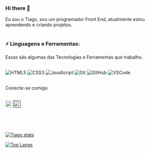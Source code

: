 ### Hi there 👋

Eu sou o Tiago, sou um programador Front End, atualmente estou aprendendo e criando projetos.
<br>
<br>
### ⚡ Linguagens e Ferramentas:

Essas são algumas das Tecnologias e Ferramentas que trabalho.
<br>
<br>
<p align="left">
 
 ![HTML5](https://img.shields.io/badge/-HTML5-E34F26?style=flat-square&logo=html5&logoColor=white) 
 ![CSS3](https://img.shields.io/badge/-CSS3-1572B6?style=flat-square&logo=css3)
 ![JavaScript](https://img.shields.io/badge/-JavaScript-black?style=flat-square&logo=javascript) 
 ![Git](https://img.shields.io/badge/-Git-black?style=flat-square&logo=git)
 ![GitHub](https://img.shields.io/badge/-GitHub-181717?style=flat-square&logo=github)
 ![VSCode](https://img.shields.io/badge/-VSCode-007ACC?style=flat-square&logo=visual-studio-code&logoColor=white)
</p>  
<br>
Conecte-se comigo:
<br>
<br>
<p>
 
<a href="">
<img height="22" src="https://img.shields.io/badge/Instagram-E4405F?style=for-the-badge&logo=instagram&logoColor=white"/>
</a>
<a href="https://www.linkedin.com/in/tiago-ferreira-desenvolvedor/">
<img align="left" alt="LinkedIn" height="22" src="https://img.shields.io/badge/LinkedIn-0077B5?style=for-the-badge&logo=linkedin&logoColor=white" />
</a>
</p> 

<br>
<p align="left">
 <br />

[![Tiago stats](https://github-readme-stats.vercel.app/api?username=TGP2023)](https://github.com/anuraghazra/github-readme-stats)

[![Top Langs](https://github-readme-stats.vercel.app/api/top-langs/?username=TGP2023)](https://github.com/anuraghazra/github-readme-stats)
